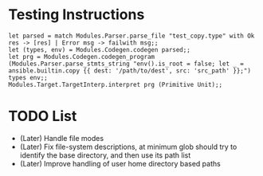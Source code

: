 # Testing Instructions
```
let parsed = match Modules.Parser.parse_file "test_copy.type" with Ok res -> [res] | Error msg -> failwith msg;;
let (types, env) = Modules.Codegen.codegen parsed;;
let prg = Modules.Codegen.codegen_program (Modules.Parser.parse_stmts_string "env().is_root = false; let _ = ansible.builtin.copy {{ dest: '/path/to/dest', src: 'src_path' }};") types env;;
Modules.Target.TargetInterp.interpret prg (Primitive Unit);;
```

# TODO List
- (Later) Handle file modes
- (Later) Fix file-system descriptions, at minimum glob should try to identify
  the base directory, and then use its path list
- (Later) Improve handling of user home directory based paths

